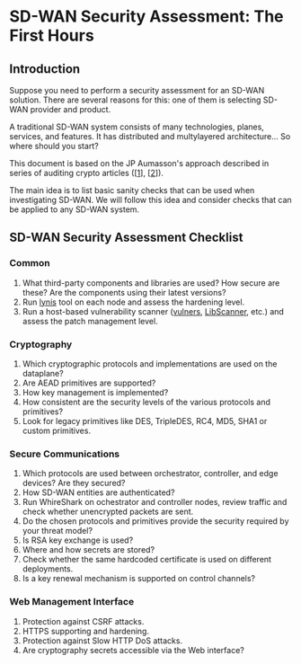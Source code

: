 # SD-WAN Security Assessment: The First Hours

## Introduction

Suppose you need to perform a security assessment for an SD-WAN solution.
There are several reasons for this: one of them is selecting SD-WAN provider and product.

A traditional SD-WAN system consists of many technologies, planes, services, and features.
It has distributed and multylayered architecture...
So where should you start?

This document is based on the JP Aumasson's approach described in series of auditing crypto articles
([[1](https://research.kudelskisecurity.com/2019/02/07/auditing-rust-crypto-the-first-hours/)],
[[2](https://research.kudelskisecurity.com/2017/04/24/auditing-code-for-crypto-flaws-the-first-30-minutes/)]).

The main idea is to list basic sanity checks that can be used when investigating SD-WAN.
We will follow this idea and consider checks that can be applied to any SD-WAN system.

## SD-WAN Security Assessment Checklist

### Common

1. What third-party components and libraries are used? How secure are these? Are the components using their latest versions?
2. Run [lynis](https://github.com/CISOfy/lynis) tool on each node and assess the hardening level.
3. Run a host-based vulnerability scanner ([vulners](https://github.com/videns/vulners-scanner), [LibScanner](https://github.com/DanBeard/LibScanner), etc.) and assess the patch management level.

### Cryptography

1. Which cryptographic protocols and implementations are used on the dataplane?
2. Are AEAD primitives are supported?
3. How key management is implemented?
4. How consistent are the security levels of the various protocols and primitives?
5. Look for legacy primitives like DES, TripleDES, RC4, MD5, SHA1 or custom primitives.

### Secure Communications

1. Which protocols are used between orchestrator, controller, and edge devices? Are they secured?
2. How SD-WAN entities are authenticated?
3. Run WhireShark on ochestrator and controller nodes, review traffic and check whether unencrypted packets are sent.
4. Do the chosen protocols and primitives provide the security required by your threat model?
5. Is RSA key exchange is used?
6. Where and how secrets are stored?
7. Check whether the same hardcoded certificate is used on different deployments.
8. Is a key renewal mechanism is supported on control channels?

### Web Management Interface

1. Protection against CSRF attacks.
2. HTTPS supporting and hardening.
3. Protection against Slow HTTP DoS attacks.
4. Are cryptography secrets accessible via the Web interface?

